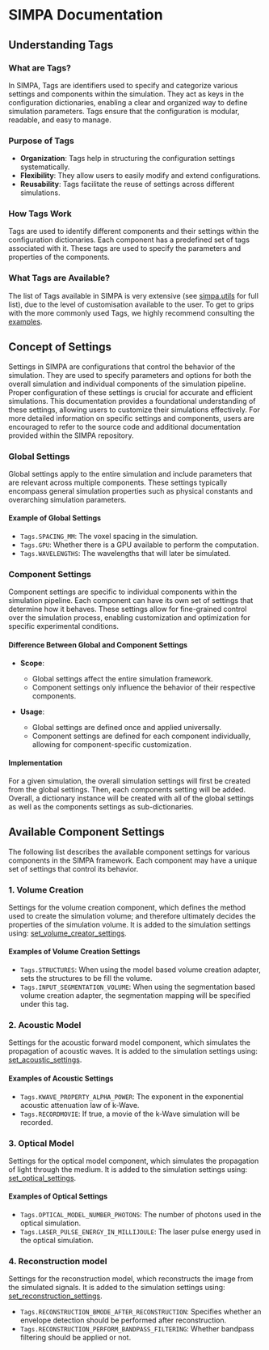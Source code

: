 # SIMPA Documentation

## Understanding Tags

### What are Tags?

In SIMPA, Tags are identifiers used to specify and categorize various settings and components within the simulation.
They act as keys in the configuration dictionaries, enabling a clear and organized way to define simulation parameters.
Tags ensure that the configuration is modular, readable, and easy to manage.

### Purpose of Tags

- **Organization**: Tags help in structuring the configuration settings systematically.
- **Flexibility**: They allow users to easily modify and extend configurations.
- **Reusability**: Tags facilitate the reuse of settings across different simulations.

### How Tags Work

Tags are used to identify different components and their settings within the configuration dictionaries. Each component
has a predefined set of tags associated with it. These tags are used to specify the parameters and properties of the 
components.

### What Tags are Available?

The list of Tags available in SIMPA is very extensive (see [simpa.utils](simpa.utils.rst) for full list), due to the
level of customisation available to the user. To get to grips with the more commonly used Tags, we highly recommend
consulting the [examples](simpa_examples.rst).

## Concept of Settings

Settings in SIMPA are configurations that control the behavior of the simulation. They are used to specify parameters
and options for both the overall simulation and individual components of the simulation pipeline. Proper configuration
of these settings is crucial for accurate and efficient simulations. This documentation provides a foundational
understanding of these settings, allowing users to customize their simulations effectively. For more detailed
information on specific settings and components, users are encouraged to refer to the source code and additional
documentation provided within the SIMPA repository.

### Global Settings

Global settings apply to the entire simulation and include parameters that are relevant across multiple components.
These settings typically encompass general simulation properties such as physical constants and overarching simulation
parameters.

#### Example of Global Settings

- `Tags.SPACING_MM`: The voxel spacing in the simulation.
- `Tags.GPU`: Whether there is a GPU available to perform the computation.
- `Tags.WAVELENGTHS`: The wavelengths that will later be simulated.

### Component Settings

Component settings are specific to individual components within the simulation pipeline. Each component can have its own
set of settings that determine how it behaves. These settings allow for fine-grained control over the simulation
process, enabling customization and optimization for specific experimental conditions.

#### Difference Between Global and Component Settings

- **Scope**:
  - Global settings affect the entire simulation framework.
  - Component settings only influence the behavior of their respective components.
  
- **Usage**:
  - Global settings are defined once and applied universally.
  - Component settings are defined for each component individually, allowing for component-specific customization.

#### Implementation
For a given simulation, the overall simulation settings will first be created from the global settings. Then, each
components setting will be added. Overall, a dictionary instance will be created with all of the global settings as well
as the components settings as sub-dictionaries.

## Available Component Settings

The following list describes the available component settings for various components in the SIMPA framework. Each component may have a unique set of settings that control its behavior.

### 1. Volume Creation

Settings for the volume creation component, which defines the method used to create the simulation volume; and therefore
ultimately decides the properties of the simulation volume. It is added to the simulation settings using:
[set_volume_creator_settings](../../simpa/utils/settings.py).

#### Examples of Volume Creation Settings
- `Tags.STRUCTURES`: When using the model based volume creation adapter, sets the structures to be fill the volume.
- `Tags.INPUT_SEGMENTATION_VOLUME`: When using the segmentation based volume creation adapter, the segmentation mapping
will be specified under this tag.

### 2. Acoustic Model

Settings for the acoustic forward model component, which simulates the propagation of acoustic waves. It is added to the
simulation settings using: [set_acoustic_settings](../../simpa/utils/settings.py).

#### Examples of Acoustic Settings
- `Tags.KWAVE_PROPERTY_ALPHA_POWER`: The exponent in the exponential acoustic attenuation law of k-Wave.
- `Tags.RECORDMOVIE`: If true, a movie of the k-Wave simulation will be recorded.

### 3. Optical Model

Settings for the optical model component, which simulates the propagation of light through the medium. It is added to 
the simulation settings using: [set_optical_settings](../../simpa/utils/settings.py).

#### Examples of Optical Settings
- `Tags.OPTICAL_MODEL_NUMBER_PHOTONS`: The number of photons used in the optical simulation.
- `Tags.LASER_PULSE_ENERGY_IN_MILLIJOULE`: The laser pulse energy used in the optical simulation.

### 4. Reconstruction model

Settings for the reconstruction model, which reconstructs the image from the simulated signals. It is added to the
simulation settings using: [set_reconstruction_settings](../../simpa/utils/settings.py).

- `Tags.RECONSTRUCTION_BMODE_AFTER_RECONSTRUCTION`: Specifies whether an envelope detection should be performed after
reconstruction.
- `Tags.RECONSTRUCTION_PERFORM_BANDPASS_FILTERING`: Whether bandpass filtering should be applied or not.
